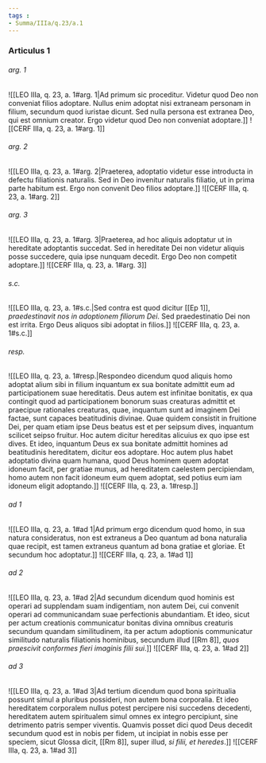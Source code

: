 ```yaml
---
tags : 
- Summa/IIIa/q.23/a.1
---
```


### Articulus 1

###### arg. 1
![[LEO IIIa, q. 23, a. 1#arg. 1|Ad primum sic proceditur. Videtur quod Deo non conveniat filios adoptare. Nullus enim adoptat nisi extraneam personam in filium, secundum quod iuristae dicunt. Sed nulla persona est extranea Deo, qui est omnium creator. Ergo videtur quod Deo non conveniat adoptare.]]
![[CERF IIIa, q. 23, a. 1#arg. 1]]

###### arg. 2
![[LEO IIIa, q. 23, a. 1#arg. 2|Praeterea, adoptatio videtur esse introducta in defectu filiationis naturalis. Sed in Deo invenitur naturalis filiatio, ut in prima parte habitum est. Ergo non convenit Deo filios adoptare.]]
![[CERF IIIa, q. 23, a. 1#arg. 2]]

###### arg. 3
![[LEO IIIa, q. 23, a. 1#arg. 3|Praeterea, ad hoc aliquis adoptatur ut in hereditate adoptantis succedat. Sed in hereditate Dei non videtur aliquis posse succedere, quia ipse nunquam decedit. Ergo Deo non competit adoptare.]]
![[CERF IIIa, q. 23, a. 1#arg. 3]]

###### s.c.
![[LEO IIIa, q. 23, a. 1#s.c.|Sed contra est quod dicitur [[Ep 1]], *praedestinavit nos in adoptionem filiorum Dei*. Sed praedestinatio Dei non est irrita. Ergo Deus aliquos sibi adoptat in filios.]]
![[CERF IIIa, q. 23, a. 1#s.c.]]

###### resp.
![[LEO IIIa, q. 23, a. 1#resp.|Respondeo dicendum quod aliquis homo adoptat alium sibi in filium inquantum ex sua bonitate admittit eum ad participationem suae hereditatis. Deus autem est infinitae bonitatis, ex qua contingit quod ad participationem bonorum suas creaturas admittit et praecipue rationales creaturas, quae, inquantum sunt ad imaginem Dei factae, sunt capaces beatitudinis divinae. Quae quidem consistit in fruitione Dei, per quam etiam ipse Deus beatus est et per seipsum dives, inquantum scilicet seipso fruitur. Hoc autem dicitur hereditas alicuius ex quo ipse est dives. Et ideo, inquantum Deus ex sua bonitate admittit homines ad beatitudinis hereditatem, dicitur eos adoptare. Hoc autem plus habet adoptatio divina quam humana, quod Deus hominem quem adoptat idoneum facit, per gratiae munus, ad hereditatem caelestem percipiendam, homo autem non facit idoneum eum quem adoptat, sed potius eum iam idoneum eligit adoptando.]]
![[CERF IIIa, q. 23, a. 1#resp.]]

###### ad 1
![[LEO IIIa, q. 23, a. 1#ad 1|Ad primum ergo dicendum quod homo, in sua natura consideratus, non est extraneus a Deo quantum ad bona naturalia quae recipit, est tamen extraneus quantum ad bona gratiae et gloriae. Et secundum hoc adoptatur.]]
![[CERF IIIa, q. 23, a. 1#ad 1]]

###### ad 2
![[LEO IIIa, q. 23, a. 1#ad 2|Ad secundum dicendum quod hominis est operari ad supplendam suam indigentiam, non autem Dei, cui convenit operari ad communicandam suae perfectionis abundantiam. Et ideo, sicut per actum creationis communicatur bonitas divina omnibus creaturis secundum quandam similitudinem, ita per actum adoptionis communicatur similitudo naturalis filiationis hominibus, secundum illud [[Rm 8]], *quos praescivit conformes fieri imaginis filii sui*.]]
![[CERF IIIa, q. 23, a. 1#ad 2]]

###### ad 3
![[LEO IIIa, q. 23, a. 1#ad 3|Ad tertium dicendum quod bona spiritualia possunt simul a pluribus possideri, non autem bona corporalia. Et ideo hereditatem corporalem nullus potest percipere nisi succedens decedenti, hereditatem autem spiritualem simul omnes ex integro percipiunt, sine detrimento patris semper viventis. Quamvis posset dici quod Deus decedit secundum quod est in nobis per fidem, ut incipiat in nobis esse per speciem, sicut Glossa dicit, [[Rm 8]], super illud, *si filii, et heredes*.]]
![[CERF IIIa, q. 23, a. 1#ad 3]]

